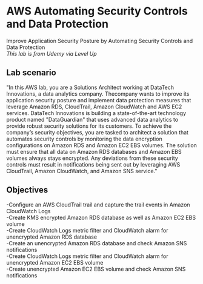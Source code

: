 # AWS Automating Security Controls and Data Protection
Improve Application Security Posture by Automating Security Controls and Data Protection <br>
*This lab is from Udemy via Level Up*

## Lab scenario <br> 
"In this AWS lab, you are a Solutions Architect working at DataTech Innovations, a data analytics company. Thecompany wants to improve its application security posture and implement data protection measures that leverage Amazon RDS, CloudTrail, Amazon CloudWatch and AWS EC2 services. DataTech Innovations is building a state-of-the-art technology product named "DataGuardian" that uses advanced data analytics to provide robust security solutions for its customers. To achieve the company’s security objectives, you are tasked to architect a solution that automates security controls by monitoring the data encryption configurations on Amazon RDS and Amazon EC2 EBS volumes. The solution must ensure that all data on Amazon RDS databases and Amazon EBS volumes always stays encrypted. Any deviations from these security controls must result in notifications being sent out by leveraging AWS CloudTrail, Amazon CloudWatch, and Amazon SNS service."

## Objectives <br>
-Configure an AWS CloudTrail trail and capture the trail events in Amazon CloudWatch Logs<br>
-Create KMS encrypted Amazon RDS database as well as Amazon EC2 EBS volume<br>
-Create CloudWatch Logs metric filter and CloudWatch alarm for unencrypted Amazon RDS database<br>
-Create an unencrypted Amazon RDS database and check Amazon SNS notifications<br>
-Create CloudWatch Logs metric filter and CloudWatch alarm for unencrypted Amazon EC2 EBS volume<br>
-Create unencrypted Amazon EC2 EBS volume and check Amazon SNS notifications<br>
